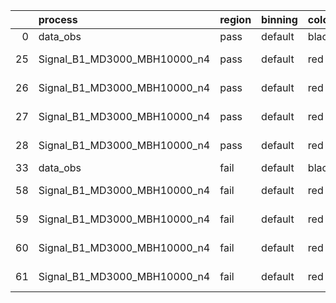 |    | process                      | region   | binning   | color   | process_type   |   scale | variation   | source_filename                                                       | source_histname    | alias                        | title     |   combine_idx |     lnN |   shapes | syst_type   | direction   | variation_alias   |
|---:|:-----------------------------|:---------|:----------|:--------|:---------------|--------:|:------------|:----------------------------------------------------------------------|:-------------------|:-----------------------------|:----------|--------------:|--------:|---------:|:------------|:------------|:------------------|
|  0 | data_obs                     | pass     | default   | black   | DATA           |       1 | nominal     | ./histograms_for_2DAlphabet_v18//BH_Data.root                         | hpass              | Data                         | Data      |           nan | nan     |      nan | nan         | nan         | nan               |
| 25 | Signal_B1_MD3000_MBH10000_n4 | pass     | default   | red     | SIGNAL         |       1 | lumi        | ./histograms_for_2DAlphabet_v18//BH_Signal_B1_MD3000_MBH10000_n4.root | hpass              | Signal_B1_MD3000_MBH10000_n4 | BH signal |           nan |   1.016 |      nan | lnN         | nan         | nan               |
| 26 | Signal_B1_MD3000_MBH10000_n4 | pass     | default   | red     | SIGNAL         |       1 | SVM         | ./histograms_for_2DAlphabet_v18//BH_Signal_B1_MD3000_MBH10000_n4.root | hpass_SVMsyst_up   | Signal_B1_MD3000_MBH10000_n4 | BH signal |           nan | nan     |        1 | shapes      | Up          | SVMsyst           |
| 27 | Signal_B1_MD3000_MBH10000_n4 | pass     | default   | red     | SIGNAL         |       1 | SVM         | ./histograms_for_2DAlphabet_v18//BH_Signal_B1_MD3000_MBH10000_n4.root | hpass_SVMsyst_down | Signal_B1_MD3000_MBH10000_n4 | BH signal |           nan | nan     |        1 | shapes      | Down        | SVMsyst           |
| 28 | Signal_B1_MD3000_MBH10000_n4 | pass     | default   | red     | SIGNAL         |       1 | nominal     | ./histograms_for_2DAlphabet_v18//BH_Signal_B1_MD3000_MBH10000_n4.root | hpass              | Signal_B1_MD3000_MBH10000_n4 | BH signal |           nan | nan     |      nan | nan         | nan         | nan               |
| 33 | data_obs                     | fail     | default   | black   | DATA           |       1 | nominal     | ./histograms_for_2DAlphabet_v18//BH_Data.root                         | hfail              | Data                         | Data      |           nan | nan     |      nan | nan         | nan         | nan               |
| 58 | Signal_B1_MD3000_MBH10000_n4 | fail     | default   | red     | SIGNAL         |       1 | lumi        | ./histograms_for_2DAlphabet_v18//BH_Signal_B1_MD3000_MBH10000_n4.root | hfail              | Signal_B1_MD3000_MBH10000_n4 | BH signal |           nan |   1.016 |      nan | lnN         | nan         | nan               |
| 59 | Signal_B1_MD3000_MBH10000_n4 | fail     | default   | red     | SIGNAL         |       1 | SVM         | ./histograms_for_2DAlphabet_v18//BH_Signal_B1_MD3000_MBH10000_n4.root | hfail_SVMsyst_up   | Signal_B1_MD3000_MBH10000_n4 | BH signal |           nan | nan     |        1 | shapes      | Up          | SVMsyst           |
| 60 | Signal_B1_MD3000_MBH10000_n4 | fail     | default   | red     | SIGNAL         |       1 | SVM         | ./histograms_for_2DAlphabet_v18//BH_Signal_B1_MD3000_MBH10000_n4.root | hfail_SVMsyst_down | Signal_B1_MD3000_MBH10000_n4 | BH signal |           nan | nan     |        1 | shapes      | Down        | SVMsyst           |
| 61 | Signal_B1_MD3000_MBH10000_n4 | fail     | default   | red     | SIGNAL         |       1 | nominal     | ./histograms_for_2DAlphabet_v18//BH_Signal_B1_MD3000_MBH10000_n4.root | hfail              | Signal_B1_MD3000_MBH10000_n4 | BH signal |           nan | nan     |      nan | nan         | nan         | nan               |
